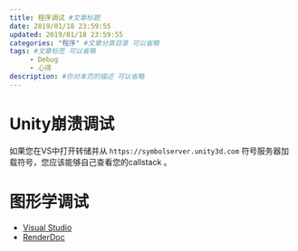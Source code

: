 ```yaml
---
title: 程序调试 #文章标题
date: 2019/01/18 23:59:55
updated: 2019/01/18 23:59:55
categories: "程序" #文章分类目录 可以省略
tags: #文章标签 可以省略
     - Debug
     - 心得
description: #你对本页的描述 可以省略
---
```


# Unity崩溃调试
如果您在VS中打开转储并从 `https://symbolserver.unity3d.com` 符号服务器加载符号，您应该能够自己查看您的callstack 。

# 图形学调试
- [Visual Studio](https://docs.unity3d.com/Manual/SL-DebuggingD3D11ShadersWithVS.html)
- [RenderDoc](https://docs.unity3d.com/Manual/RenderDocIntegration.html)

<!-- more -->
